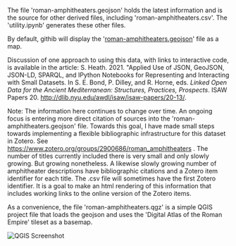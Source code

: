 The file 'roman-amphitheaters.geojson' holds the latest information and is the source for other derived files, including 'roman-amphitheaters.csv'. The 'utility.ipynb' generates these other files.

By default, githib will display the '[roman-amphitheaters.geojson](roman-amphitheaters.geojson)' file as a map.

Discussion of one approach to using this data, with links to interactive code, is available in the article: S. Heath. 2021. "Applied Use of JSON, GeoJSON, JSON-LD, SPARQL, and IPython Notebooks for Representing and Interacting with Small Datasets. In S. E. Bond, P. Dilley, and R. Horne, eds. *Linked Open Data for the Ancient Mediterranean: Structures, Practices, Prospects*. ISAW Papers 20. <http://dlib.nyu.edu/awdl/isaw/isaw-papers/20-13/>.

Note: The information here continues to change over time. An ongoing focus is entering more direct citation of sources into the 'roman-amphitheaters.geojson' file. Towards this goal, I have made small steps towards implementing a flexible bibliographic infrastructure for this dataset in Zotero. See https://www.zotero.org/groups/2900686/roman_amphitheaters . The number of titles currently included there is very small and only slowly growing. But growing nonetheless. A likewise slowly growing number of amphitheater descriptions have bibliographic citations and a Zotero item identifier for each title. The .csv file will sometimes have the first Zotero identifier. It is a goal to make an html rendering of this information that includes working links to the online version of the Zotero items.

As a convenience, the file 'roman-amphitheaters.qgz' is a simple QGIS project file that loads the geojson and uses the 'Digital Atlas of the Roman Empire' tileset as a basemap.

![QGIS Screenshot](qgis-2021-05-10)
